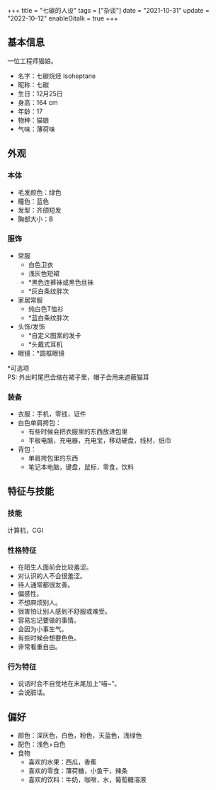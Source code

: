 +++
title = "七碳的人设"
tags = ["杂谈"]
date = "2021-10-31"
update = "2022-10-12"
enableGitalk = true
+++

## 基本信息
一位工程师猫娘。  
- 名字：七碳烷烃 Isoheptane
- 昵称：七碳
- 生日：12月25日
- 身高：164 cm
- 年龄：17
- 物种：猫娘
- 气味：薄荷味

## 外观
### 本体
- 毛发颜色：绿色
- 瞳色：蓝色
- 发型：齐颌短发
- 胸部大小：B

### 服饰  
- 常服
  - 白色卫衣
  - 浅灰色短裙
  - \*黑色连裤袜或黑色丝袜
  - \*灰白条纹胖次
- 家居常服
  - 纯白色T恤衫
  - \*蓝白条纹胖次
- 头饰/发饰
  - \*自定义图案的发卡
  - \*头戴式耳机
- 眼镜：\*圆框眼镜

\*可选项  
PS: 外出时尾巴会缩在裙子里，帽子会用来遮蔽猫耳

### 装备
- 衣服：手机，零钱，证件
- 白色单肩挎包：
  - 有些时候会把衣服里的东西放进包里
  - 平板电脑，充电器，充电宝，移动硬盘，线材，纸巾
- 背包：
  - 单肩挎包里的东西
  - 笔记本电脑，键盘，鼠标，零食，饮料

## 特征与技能
### 技能
计算机，CGI

### 性格特征
- 在陌生人面前会比较羞涩。
- 对认识的人不会很羞涩。
- 待人通常都很友善。
- 偏感性。
- 不想麻烦别人。
- 很害怕让别人感到不舒服或难受。
- 容易忘记要做的事情。
- 会因为小事生气。
- 有些时候会想要色色。
- 非常看重自由。

### 行为特征
- 说话时会不自觉地在末尾加上“喵~”。
- 会说脏话。

## 偏好
- 颜色：深灰色，白色，粉色，天蓝色，浅绿色
- 配色：浅色+白色
- 食物
  - 喜欢的水果：西瓜，香蕉
  - 喜欢的零食：薄荷糖，小鱼干，辣条
  - 喜欢的饮料：牛奶，咖啡，水，葡萄糖溶液
